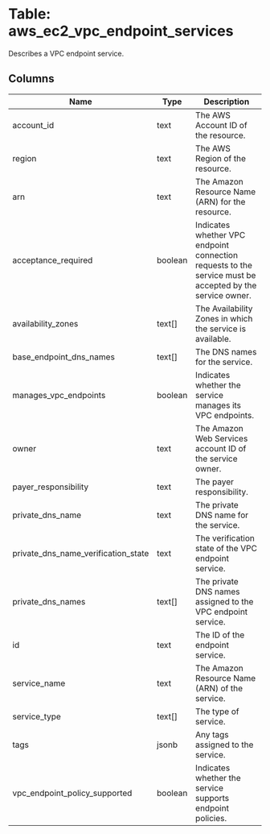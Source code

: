 
# Table: aws_ec2_vpc_endpoint_services
Describes a VPC endpoint service.
## Columns
| Name        | Type           | Description  |
| ------------- | ------------- | -----  |
|account_id|text|The AWS Account ID of the resource.|
|region|text|The AWS Region of the resource.|
|arn|text|The Amazon Resource Name (ARN) for the resource.|
|acceptance_required|boolean|Indicates whether VPC endpoint connection requests to the service must be accepted by the service owner.|
|availability_zones|text[]|The Availability Zones in which the service is available.|
|base_endpoint_dns_names|text[]|The DNS names for the service.|
|manages_vpc_endpoints|boolean|Indicates whether the service manages its VPC endpoints.|
|owner|text|The Amazon Web Services account ID of the service owner.|
|payer_responsibility|text|The payer responsibility.|
|private_dns_name|text|The private DNS name for the service.|
|private_dns_name_verification_state|text|The verification state of the VPC endpoint service.|
|private_dns_names|text[]|The private DNS names assigned to the VPC endpoint service.|
|id|text|The ID of the endpoint service.|
|service_name|text|The Amazon Resource Name (ARN) of the service.|
|service_type|text[]|The type of service.|
|tags|jsonb|Any tags assigned to the service.|
|vpc_endpoint_policy_supported|boolean|Indicates whether the service supports endpoint policies.|
